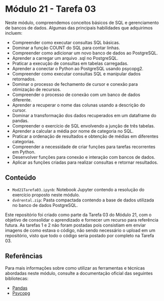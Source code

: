 # Módulo 21 - Tarefa 03

Neste módulo, compreendemos conceitos básicos de SQL e gerenciamento de bancos de dados. Algumas das principais habilidades que adquirimos incluem:
- Compreender como executar consultas SQL básicas.
- Dominar a função COUNT do SQL para contar linhas.
- Compreender como adicionar um novo banco de dados ao PostgreSQL.
- Aprender a carregar um arquivo .sql no PostgreSQL.
- Praticar a execução de consultas em tabelas carregadas.
- Aprender a conectar o Python ao PostgreSQL usando psycopg2.
- Compreender como executar consultas SQL e manipular dados retornados.
- Dominar o processo de fechamento de cursor e conexão para otimização de recursos.
- Compreender o processo de conexão com um banco de dados diferente.
- Aprender a recuperar o nome das colunas usando a descrição do cursor.
- Dominar a transformação dos dados recuperados em um dataframe do pandas.
- Compreender o exercício de SQL envolvendo a junção de três tabelas.
- Aprender a calcular a média por nome de categoria no SQL.
- Praticar a ordenação de resultados e obtenção de médias em diferentes categorias.
- Compreender a necessidade de criar funções para tarefas recorrentes em Python.
- Desenvolver funções para conexão e interação com bancos de dados.
- Aplicar as funções criadas para realizar consultas e retornar resultados.

## Conteúdo

- `Mod21Tarefa03.ipynb`: Notebook Jupyter contendo a resolução do exercício proposto neste módulo.
- `dvdrental.zip`: Pasta compactada contendo a base de dados utilizada no banco de dados PostgreSQL.

Este repositório foi criado como parte da Tarefa 03 do Módulo 21, com o objetivo de consolidar o aprendizado e fornecer um recurso para referência futura.
As tarefas 1 e 2 não foram postadas pois consistiam em enviar imagens de como estava o código, não sendo necessário o upload em um repositório, visto que todo o código seria postado por completo na Tarefa 03.

## Referências

Para mais informações sobre como utilizar as ferramentas e técnicas abordadas neste módulo, consulte a documentação oficial das seguintes bibliotecas:
- [Pandas](https://pandas.pydata.org/docs/)
- [Psycopg](https://www.psycopg.org/docs/)
